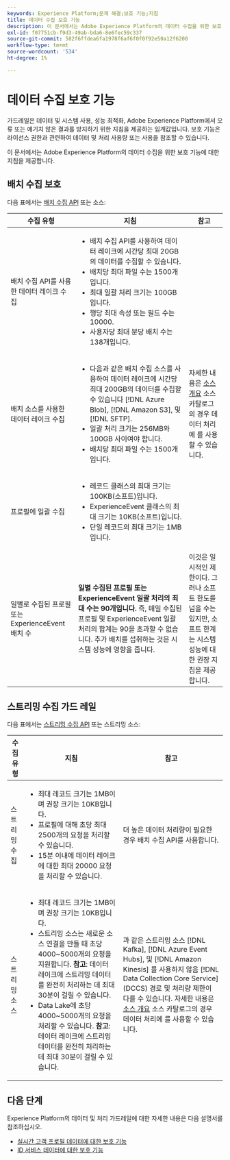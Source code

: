 ```yaml
---
keywords: Experience Platform;문제 해결;보호 기능;지침
title: 데이터 수집 보호 기능
description: 이 문서에서는 Adobe Experience Platform의 데이터 수집을 위한 보호 기능에 대한 지침을 제공합니다
exl-id: f07751cb-f9d3-49ab-bda6-8e6fec59c337
source-git-commit: 582f6ffdea6fa1978f6af6f0f0f92e50a12f6200
workflow-type: tm+mt
source-wordcount: '534'
ht-degree: 1%

---
```


# 데이터 수집 보호 기능

가드레일은 데이터 및 시스템 사용, 성능 최적화, Adobe Experience Platform에서 오류 또는 예기치 않은 결과를 방지하기 위한 지침을 제공하는 임계값입니다. 보호 기능은 라이선스 권한과 관련하여 데이터 및 처리 사용량 또는 사용을 참조할 수 있습니다.

이 문서에서는 Adobe Experience Platform의 데이터 수집을 위한 보호 기능에 대한 지침을 제공합니다.

## 배치 수집 보호

다음 표에서는 [배치 수집 API](./batch-ingestion/overview.md) 또는 소스:

| 수집 유형 | 지침 | 참고 |
| --- | --- | --- |
| 배치 수집 API를 사용한 데이터 레이크 수집 | <ul><li>배치 수집 API를 사용하여 데이터 레이크에 시간당 최대 20GB의 데이터를 수집할 수 있습니다.</li><li>배치당 최대 파일 수는 1500개입니다.</li><li>최대 일괄 처리 크기는 100GB입니다.</li><li>행당 최대 속성 또는 필드 수는 10000.</li><li>사용자당 최대 분당 배치 수는 138개입니다.</li></ul> |
| 배치 소스를 사용한 데이터 레이크 수집 | <ul><li>다음과 같은 배치 수집 소스를 사용하여 데이터 레이크에 시간당 최대 200GB의 데이터를 수집할 수 있습니다 [!DNL Azure Blob], [!DNL Amazon S3], 및 [!DNL SFTP].</li><li>일괄 처리 크기는 256MB와 100GB 사이여야 합니다.</li><li>배치당 최대 파일 수는 1500개입니다.</li></ul> | 자세한 내용은 [소스 개요](../sources/home.md) 소스 카탈로그의 경우 데이터 처리에 를 사용할 수 있습니다. |
| 프로필에 일괄 수집 | <ul><li>레코드 클래스의 최대 크기는 100KB(소프트)입니다.</li><li>ExperienceEvent 클래스의 최대 크기는 10KB(소프트)입니다.</li><li>단일 레코드의 최대 크기는 1MB입니다.</li></ul> |
| 일별로 수집된 프로필 또는 ExperienceEvent 배치 수 | **일별 수집된 프로필 또는 ExperienceEvent 일괄 처리의 최대 수는 90개입니다.** 즉, 매일 수집된 프로필 및 ExperienceEvent 일괄 처리의 합계는 90을 초과할 수 없습니다. 추가 배치를 섭취하는 것은 시스템 성능에 영향을 줍니다. | 이것은 일시적인 제한이다. 그러나 소프트 한도를 넘을 수는 있지만, 소프트 한계는 시스템 성능에 대한 권장 지침을 제공합니다. |

## 스트리밍 수집 가드 레일

다음 표에서는 [스트리밍 수집 API](./streaming-ingestion/overview.md) 또는 스트리밍 소스:

| 수집 유형 | 지침 | 참고 |
| --- | --- | --- |
| 스트리밍 수집 | <ul><li>최대 레코드 크기는 1MB이며 권장 크기는 10KB입니다.</li><li>프로필에 대해 초당 최대 2500개의 요청을 처리할 수 있습니다.</li><li>15분 이내에 데이터 레이크에 대한 최대 20000 요청을 처리할 수 있습니다.</li></ul> | 더 높은 데이터 처리량이 필요한 경우 배치 수집 API를 사용합니다. |
| 스트리밍 소스 | <ul><li>최대 레코드 크기는 1MB이며 권장 크기는 10KB입니다.</li><li>스트리밍 소스는 새로운 소스 연결을 만들 때 초당 4000~5000개의 요청을 지원합니다. **참고**: 데이터 레이크에 스트리밍 데이터를 완전히 처리하는 데 최대 30분이 걸릴 수 있습니다.</li><li>Data Lake에 초당 4000~5000개의 요청을 처리할 수 있습니다. **참고**: 데이터 레이크에 스트리밍 데이터를 완전히 처리하는 데 최대 30분이 걸릴 수 있습니다.</li></ul> | 과 같은 스트리밍 소스 [!DNL Kafka], [!DNL Azure Event Hubs], 및 [!DNL Amazon Kinesis] 를 사용하지 않음 [!DNL Data Collection Core Service] (DCCS) 경로 및 처리량 제한이 다를 수 있습니다. 자세한 내용은 [소스 개요](../sources/home.md) 소스 카탈로그의 경우 데이터 처리에 를 사용할 수 있습니다. |

## 다음 단계

Experience Platform의 데이터 및 처리 가드레일에 대한 자세한 내용은 다음 설명서를 참조하십시오.

* [실시간 고객 프로필 데이터에 대한 보호 기능](../profile/guardrails.md)
* [ID 서비스 데이터에 대한 보호 기능](../identity-service/guardrails.md)
